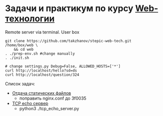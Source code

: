 # Задачи и практикум по курсу [Web-технологии](https://stepik.org/s/n1ByvdqO)

Remote server via terminal. User box

    git clone https://github.com/takzhanov/stepic-web-tech.git /home/box/web \
        && cd web
    . ./prep-env.sh #change manually
    . ./init.sh

    # change settings.py Debug=False, ALLOWED_HOSTS=['*']
    curl http://localhost/hello?sd=ds
    curl http://localhost/question/324

Список задач:

* [Отдача статических файлов](https://stepik.org/s/x1y6kd4g)
    * поправить nginx.conf до 3f0035
* [TCP echo сервер](https://stepik.org/s/w1vQV0qj) 
    * python3 ./tcp_echo_server.py
